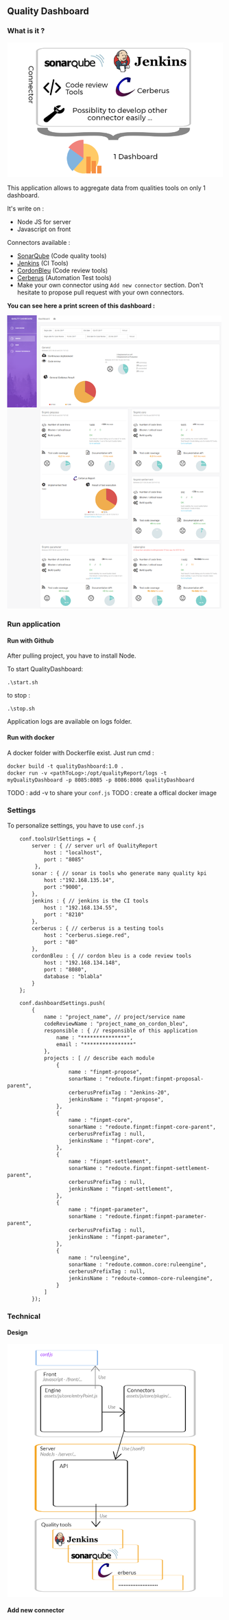 ## Quality Dashboard

### What is it ?
![What's ?](docs/quality_dashboard_whats.png)

This application allows to aggregate data from qualities tools on only 1 dashboard.

It's write on : 
* Node JS for server
* Javascript on front

Connectors available : 
* [SonarQube](https://www.sonarqube.org/) (Code quality tools)
* [Jenkins](https://jenkins.io/) (CI Tools)
* [CordonBleu](https://github.com/BenRomberg/cordonbleu/) (Code review tools)
* [Cerberus](https://www.cerberus-testing.org/) (Automation Test tools)
* Make your own connector using `Add new connector` section. Don't hesitate to propose pull request with your own connectors.

**You can see here a print screen of this dashboard :**

<a href="docs/print_screen.png" target="_blank"><img src="docs/print_screen.png" alt="Print screen" style="width: 500px;"/></a>



### Run application

#### Run with Github
After pulling project, you have to install Node.

To start QualityDashboard:
```
.\start.sh
```

to stop :

```
.\stop.sh
```
Application logs are available on logs folder.


#### Run with docker

A docker folder with Dockerfile exist. Just run cmd : 
```
docker build -t qualityDashboard:1.0 .
docker run -v <pathToLog>:/opt/qualityReport/logs -t myQualityDashboard -p 8085:8085 -p 8086:8086 qualityDashboard 
```

TODO : add -v to share your `conf.js`
TODO : create a offical docker image





### Settings 

To personalize settings, you have to use `conf.js`
```
	conf.toolsUrlSettings = {
		server : { // server url of QualityReport
			host : "localhost",
			port : "8085"
		 },
		sonar : { // sonar is tools who generate many quality kpi
			host :"192.168.135.14",
			port :"9000",
		},
		jenkins : { // jenkins is the CI tools
			host : "192.168.134.55",
			port : "8210"
		},
		cerberus : { // cerberus is a testing tools
			host : "cerberus.siege.red",
			port : "80"
		},
		cordonBleu : { // cordon bleu is a code review tools
			host : "192.168.134.148",
		 	port : "8080",
			database : "blabla"
		}
	};
```

```
	conf.dashboardSettings.push(
		{
			name : "project_name", // project/service name 
			codeReviewName : "project_name_on_cordon_bleu",
			responsible : { // responsible of this application
				name : "***************",
				email : "****************"
			},
			projects : [ // describe each module
				{
					name : "finpmt-propose",
					sonarName : "redoute.finpmt:finpmt-proposal-parent",
					cerberusPrefixTag : "Jenkins-20",
					jenkinsName : "finpmt-propose",
				},
				{
					name : "finpmt-core",
					sonarName : "redoute.finpmt:finpmt-core-parent",
					cerberusPrefixTag : null,
					jenkinsName : "finpmt-core",
				},
				{
					name : "finpmt-settlement",
					sonarName : "redoute.finpmt:finpmt-settlement-parent",
					cerberusPrefixTag : null,
					jenkinsName : "finpmt-settlement",
				},
				{
					name : "finpmt-parameter",
					sonarName : "redoute.finpmt:finpmt-parameter-parent",
					cerberusPrefixTag : null,
					jenkinsName : "finpmt-parameter",
				},
				{
					name : "ruleengine",
					sonarName : "redoute.common.core:ruleengine",
					cerberusPrefixTag : null,
					jenkinsName : "redoute-common-core-ruleengine",
				}
			]
		});
```

### Technical 

#### Design
![Technical Design ?](docs/qualtity_dashboard_tech_arch.png)

#### Add new connector
